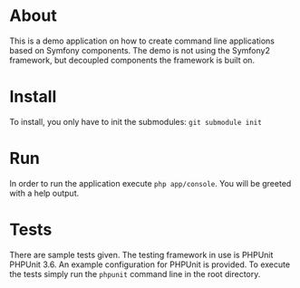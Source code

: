 # About

This is a demo application on how to create command line applications based on Symfony components.
The demo is not using the Symfony2 framework, but decoupled components the framework is built on.

# Install

To install, you only have to init the submodules: `git submodule init`

# Run

In order to run the application execute `php app/console`. You will be greeted with a help output.

# Tests

There are sample tests given. The testing framework in use is PHPUnit PHPUnit 3.6.
An example configuration for PHPUnit is provided. To execute the tests simply run the `phpunit` command line in the root directory.